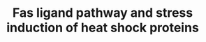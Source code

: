 ---
annotations:
- id: PW:0000681
  parent: regulatory pathway
  type: Pathway Ontology
  value: FasL mediated signaling pathway
- id: PW:0000237
  parent: regulatory pathway
  type: Pathway Ontology
  value: stress response pathway
authors:
- 169.230.77.174
- MaintBot
- Khanspers
- Thomas
- Bassetfrog
- Jildau
- AlexanderPico
- Christine Chichester
- Zari
- MirellaKalafati
- L Dupuis
- Eweitz
citedin:
- link: PMC5085087
description: 'This pathway describes the Fas induced apoptosis and interplay with
  Hsp27 in response to stress.  More info: [http://www.biocarta.com/pathfiles/h_hsp27Pathway.asp
  BioCarta].  Proteins on this pathway have targeted assays available via the [https://assays.cancer.gov/available_assays?wp_id=WP314
  CPTAC Assay Portal]'
last-edited: 2021-05-09
ndex: c77e28cb-8b5f-11eb-9e72-0ac135e8bacf
organisms:
- Homo sapiens
redirect_from:
- /index.php/Pathway:WP314
- /instance/WP314
revision: null
schema-jsonld:
- '@context': https://schema.org/
  '@id': https://wikipathways.github.io/pathways/WP314.html
  '@type': Dataset
  creator:
    '@type': Organization
    name: WikiPathways
  description: 'This pathway describes the Fas induced apoptosis and interplay with
    Hsp27 in response to stress.  More info: [http://www.biocarta.com/pathfiles/h_hsp27Pathway.asp
    BioCarta].  Proteins on this pathway have targeted assays available via the [https://assays.cancer.gov/available_assays?wp_id=WP314
    CPTAC Assay Portal]'
  keywords:
  - ACTA1
  - ACTB
  - ACTG1
  - APAF1
  - ARHGDIB
  - Apoptosis
  - BCL2
  - CASP10
  - CASP3
  - CASP6
  - CASP7
  - CASP8
  - CASP9
  - CFLAR
  - CYCS
  - Ceramide
  - DAXX
  - DFFA
  - DFFB
  - FADD
  - FAF1
  - FAP1
  - FAS
  - FASLG
  - Glutathione
  - HSPB1
  - IL1A
  - JUN
  - LMNA
  - LMNB1
  - LMNB2
  - MAP2K4
  - MAP3K1
  - MAP3K7
  - MAPK8
  - MAPKAPK2
  - MAPKAPK3
  - MIR34C
  - PAK1
  - PAK2
  - PARP1
  - PRKDC
  - Phosphate
  - RB1
  - RIPK2
  - SPTAN1
  - TNF
  license: CC0
  name: Fas ligand pathway and stress induction of heat shock proteins
seo: CreativeWork
title: Fas ligand pathway and stress induction of heat shock proteins
wpid: WP314
---